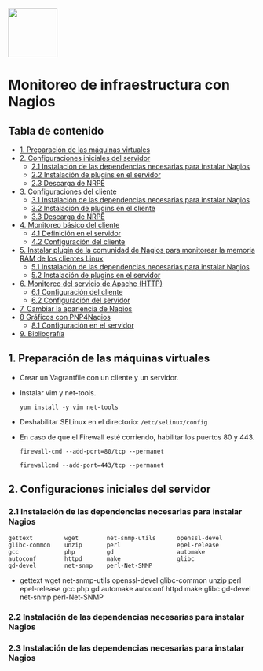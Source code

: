 <img src="https://www.nagios.org/wp-content/uploads/2015/06/Nagios-Logo.jpg" width="100" height="100">

# Monitoreo de infraestructura con Nagios

## Tabla de contenido

- [1. Preparación de las máquinas virtuales](#1-prep)
- [2. Configuraciones iniciales del servidor](#2-conf)
  * [2.1 Instalación de las dependencias necesarias para instalar Nagios](#21-ins)
  * [2.2 Instalación de plugins en el servidor](#22-inst)
  * [2.3 Descarga de NRPE](#23-desc)
- [3. Configuraciones del cliente](#3-confc)
  * [3.1 Instalación de las dependencias necesarias para instalar Nagios](#31-inscl)
  * [3.2 Instalación de plugins en el cliente](#32-instcl)
  * [3.3 Descarga de NRPE](#33-descn)
- [4. Monitoreo básico del cliente](#4-moni)
  * [4.1 Definición en el servidor](#41-defs)
  * [4.2 Configuración del cliente](#42-confcll)
- [5. Instalar plugin de la comunidad de Nagios para monitorear la memoria RAM de los clientes Linux](#5-insplu)
  * [5.1 Instalación de las dependencias necesarias para instalar Nagios](#51-insdep)
  * [5.2 Instalación de plugins en el servidor](#52-inspser)
- [6. Monitoreo del servicio de Apache (HTTP)](#6-insplu)
  * [6.1 Configuración del cliente](#61-confcli)
  * [6.2 Configuración del servidor](#62-confser)
- [7. Cambiar la apariencia de Nagios](#7-apar)
- [8 Gráficos con PNP4Nagios](#8-grafic)
  * [8.1 Configuración en el servidor](#81-confserver)
- [9. Bibliografía](#9-bibl)

<a name="1-prep"></a>
## 1. Preparación de las máquinas virtuales

- Crear un Vagrantfile con un cliente y un servidor.

- Instalar vim y net-tools.

  <code>yum install -y vim net-tools</code>

- Deshabilitar SELinux en el directorio: <code>/etc/selinux/config</code>

- En caso de que el Firewall esté corriendo, habilitar los puertos 80 y 443.

  <code>firewall-cmd --add-port=80/tcp --permanet</code>

  <code>firewallcmd --add-port=443/tcp --permanet</code>

<a name="2-conf"></a>
## 2. Configuraciones iniciales del servidor

<a name="21-ins"></a>
### 2.1 Instalación de las dependencias necesarias para instalar Nagios

```
gettext         wget        net-snmp-utils      openssl-devel
glibc-common    unzip       perl                epel-release
gcc             php         gd                  automake
autoconf        httpd       make                glibc
gd-devel        net-snmp    perl-Net-SNMP
```
- gettext wget net-snmp-utils openssl-devel
glibc-common unzip perl epel-release
gcc php gd automake
autoconf httpd make glibc
gd-devel net-snmp perl-Net-SNMP

<a name="22-inst"></a>
### 2.2 Instalación de las dependencias necesarias para instalar Nagios

<a name="23-desc"></a>
### 2.3 Instalación de las dependencias necesarias para instalar Nagios








